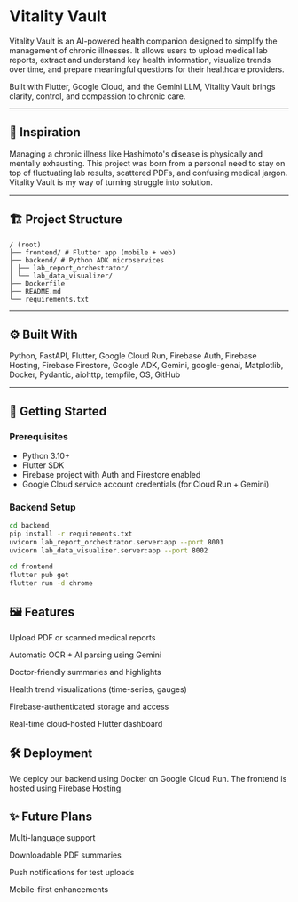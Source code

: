 # Vitality Vault

Vitality Vault is an AI-powered health companion designed to simplify the management of chronic illnesses. It allows users to upload medical lab reports, extract and understand key health information, visualize trends over time, and prepare meaningful questions for their healthcare providers.

Built with Flutter, Google Cloud, and the Gemini LLM, Vitality Vault brings clarity, control, and compassion to chronic care.

---

## 🧠 Inspiration

Managing a chronic illness like Hashimoto's disease is physically and mentally exhausting. This project was born from a personal need to stay on top of fluctuating lab results, scattered PDFs, and confusing medical jargon. Vitality Vault is my way of turning struggle into solution.

---

## 🏗️ Project Structure
```
/ (root)
├── frontend/ # Flutter app (mobile + web)
├── backend/ # Python ADK microservices
│ ├── lab_report_orchestrator/
│ └── lab_data_visualizer/
├── Dockerfile
├── README.md
└── requirements.txt
```

---

## ⚙️ Built With

Python, FastAPI, Flutter, Google Cloud Run, Firebase Auth, Firebase Hosting, Firebase Firestore, Google ADK, Gemini, google-genai, Matplotlib, Docker, Pydantic, aiohttp, tempfile, OS, GitHub

---

## 🚀 Getting Started

### Prerequisites

- Python 3.10+
- Flutter SDK
- Firebase project with Auth and Firestore enabled
- Google Cloud service account credentials (for Cloud Run + Gemini)

### Backend Setup

```bash
cd backend
pip install -r requirements.txt
uvicorn lab_report_orchestrator.server:app --port 8001
uvicorn lab_data_visualizer.server:app --port 8002

cd frontend
flutter pub get
flutter run -d chrome
```
## 🖼️ Features
Upload PDF or scanned medical reports

Automatic OCR + AI parsing using Gemini

Doctor-friendly summaries and highlights

Health trend visualizations (time-series, gauges)

Firebase-authenticated storage and access

Real-time cloud-hosted Flutter dashboard

## 🛠️ Deployment
We deploy our backend using Docker on Google Cloud Run. The frontend is hosted using Firebase Hosting.

## ✨ Future Plans
Multi-language support

Downloadable PDF summaries

Push notifications for test uploads

Mobile-first enhancements
